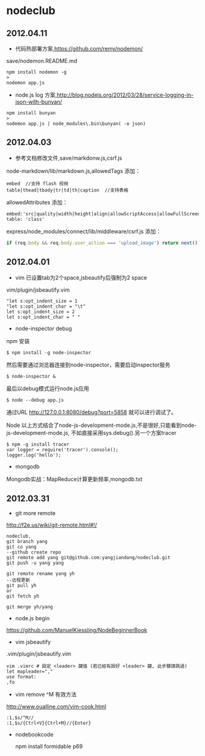 # nodeclub

## 2012.04.11

* 代码热部署方案,https://github.com/remy/nodemon/

save/nodemon.README.md

```
npm install nodemon -g
>
nodemon app.js
```

* node.js log 方案,http://blog.nodejs.org/2012/03/28/service-logging-in-json-with-bunyan/

```
npm install bunyan
>
nodemon app.js | node_modules\.bin\bunyan( -o json)
```

## 2012.04.03

* 参考文档修改文件,save/markdonw.js,csrf.js

node-markdown/lib/markdown.js,allowedTags 添加：

```
embed  //支持 flash 视频
table|thead|tbody|tr|td|th|caption  //支持表格
```

allowedAttributes 添加：

```
embed:'src|quality|width|height|align|allowScriptAccess|allowFullScreen|mode|type'
table: 'class'
```

express/node_modules/connect/lib/middleware/csrf.js 添加：

```javascript
if (req.body && req.body.user_action === 'upload_image') return next();
```

## 2012.04.01

* vim 已设置tab为2个space,jsbeautify后强制为2 space

vim/plugin/jsbeautify.vim

    "let s:opt_indent_size = 1
    "let s:opt_indent_char = "\t"
    let s:opt_indent_size = 2
    let s:opt_indent_char = " "

* node-inspector debug

npm 安装

```
$ npm install -g node-inspector
```

然后需要通过浏览器连接到node-inspector，需要启动inspector服务

```
$ node-inspector &
```

最后以debug模式运行node.js应用

```
$ node --debug app.js
```

通过URL http://127.0.0.1:8080/debug?port=5858 就可以进行调试了。

Node 以上方式结合了node-js-development-mode.js,不是很好,只能看到node-js-development-mode.js,
不如直接采用sys.debug().另一个方案tracer

```
$ npm -g install tracer
var logger = require('tracer').console();
logger.log('hello');
```

* mongodb

Mongodb实战：MapReduce计算更新频率,mongodb.txt


## 2012.03.31

* git more remote

http://f2e.us/wiki/git-remote.html#!/

    nodeclub,
    git branch yang
    git co yang
    --github create repo
    git remote add yang git@github.com:yangjiandong/nodeclub.git
    git push -u yang yang

    git remote rename yang yh
    --远程更新
    git pull yh
    or
    git fetch yh

    git merge yh/yang

* node.js begin

https://github.com/ManuelKiessling/NodeBeginnerBook

* vim jsbeautify

.vim/plugin/jsbeautify.vim

    vim .vimrc # 設定 <leader> 鍵值 (若已經有設好 <leader> 鍵, 此步驟請跳過)
    let mapleader=","
    use format:
    ,fo

* vim remove ^M 有效方法

http://www.oualline.com/vim-cook.html

    :1,$s/^M//
    :1,$s/{Ctrl+V}{Ctrl+M}//{Enter}

* nodebookcode

    npm install formidable
    p69


